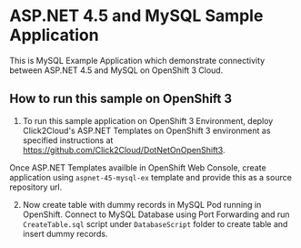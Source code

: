 # ASP.NET 4.5 and MySQL Sample Application
This is MySQL Example Application which demonstrate connectivity between ASP.NET 4.5 and MySQL on OpenShift 3 Cloud.

## How to run this sample on OpenShift 3

1) To run this sample application on OpenShift 3 Environment, deploy Click2Cloud's ASP.NET Templates on OpenShift 3 environment as specified instructions at https://github.com/Click2Cloud/DotNetOnOpenShift3.

Once ASP.NET Templates availble in OpenShift Web Console, create application using `aspnet-45-mysql-ex` template and provide this as a source repository url. 

2) Now create table with dummy records in MySQL Pod running in OpenShift. Connect to MySQL Database using Port Forwarding and run `CreateTable.sql` script under `DatabaseScript` folder to create table and insert dummy records.
